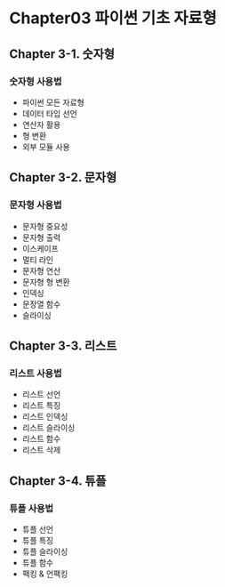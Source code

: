 # Chapter03 파이썬 기초 자료형

## Chapter 3-1. 숫자형
### 숫자형 사용법
- 파이썬 모든 자료형
- 데이터 타입 선언
- 연산자 활용
- 형 변환
- 외부 모듈 사용

## Chapter 3-2. 문자형
### 문자형 사용법
- 문자형 중요성
- 문자형 출력
- 이스케이프
- 멀티 라인
- 문자형 연산
- 문자형 형 변환
- 인덱싱
- 문장열 함수
- 슬라이싱

## Chapter 3-3. 리스트
### 리스트 사용법
- 리스트 선언
- 리스트 특징
- 리스트 인덱싱
- 리스트 슬라이싱
- 리스트 함수
- 리스트 삭제

## Chapter 3-4. 튜플
### 튜플 사용법
- 튜플 선언
- 튜플 특징
- 튜플 슬라이싱
- 튜플 함수
- 팩킹 & 언팩킹